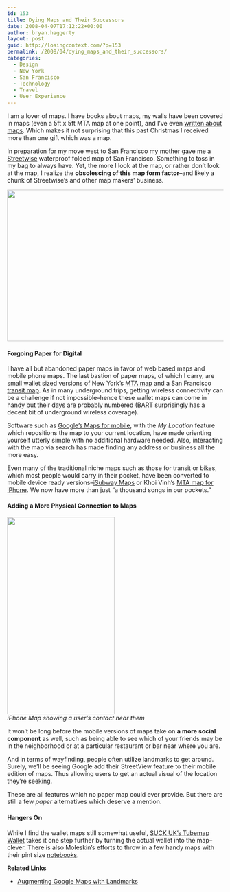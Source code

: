 ```yaml
---
id: 153
title: Dying Maps and Their Successors
date: 2008-04-07T17:12:22+00:00
author: bryan.haggerty
layout: post
guid: http://losingcontext.com/?p=153
permalink: /2008/04/dying_maps_and_their_successors/
categories:
  - Design
  - New York
  - San Francisco
  - Technology
  - Travel
  - User Experience
---
```

I am a lover of maps. I have books about maps, my walls have been covered in maps (even a 5ft x 5ft MTA map at one point), and I&#8217;ve even [written about maps](http://bryanhaggerty.com/blog/2007/11/reducing_the_new_york_city_subway_map.php). Which makes it not surprising that this past Christmas I received more than one gift which was a map.

In preparation for my move west to San Francisco my mother gave me a [Streetwise](http://www.streetwisemaps.com) waterproof folded map of San Francisco. Something to toss in my bag to always have. Yet, the more I look at the map, or rather don&#8217;t look at the map, I realize the **obsolescing of this map form factor**&#8211;and likely a chunk of Streetwise&#8217;s and other map makers&#8217; business.

<img src="http://bryanhaggerty.com/blog/wp-content/uploads/2008/04/streetwise-sf-map.jpg" alt="" title="Streetwise\&#039;s SF Map" width="530" height="353" class="image-centered" />

#### Forgoing Paper for Digital

I have all but abandoned paper maps in favor of web based maps and mobile phone maps. The last bastion of paper maps, of which I carry, are small wallet sized versions of New York&#8217;s [MTA map](http://www.antonmiles.com/newyorktransit.html) and a San Francisco [transit map](http://pocketbaymaps.com). As in many underground trips, getting wireless connectivity can be a challenge if not impossible&#8211;hence these wallet maps can come in handy but their days are probably numbered (BART surprisingly has a decent bit of underground wireless coverage).

Software such as [Google&#8217;s Maps for mobile](http://www.google.com/mobile/gmm/index.html), with the _My Location_ feature which repositions the map to your current location, have made orienting yourself utterly simple with no additional hardware needed. Also, interacting with the map via search has made finding any address or business all the more easy.

Even many of the traditional niche maps such as those for transit or bikes, which most people would carry in their pocket, have been converted to mobile device ready versions&#8211;[iSubway Maps](http://www.isubwaymaps.com/) or Khoi Vinh&#8217;s [MTA map for iPhone](http://www.subtraction.com/archives/2007/0827_a_subway_sys.php). We now have more than just &#8220;a thousand songs in our pockets.&#8221;

#### Adding a More Physical Connection to Maps

<p class="figure-right">
  <img src="http://bryanhaggerty.com/blog/wp-content/uploads/2008/04/iphone-contacts-map.jpg" alt="" title="Contacts on iPhone Map" width="250" height="460" /><br /><em>iPhone Map showing a user&#8217;s contact near them</em>
</p>

It won&#8217;t be long before the mobile versions of maps take on **a more social component** as well, such as being able to see which of your friends may be in the neighborhood or at a particular restaurant or bar near where you are.

And in terms of wayfinding, people often utilize landmarks to get around. Surely, we&#8217;ll be seeing Google add their StreetView feature to their mobile edition of maps. Thus allowing users to get an actual visual of the location they&#8217;re seeking.

These are all features which no paper map could ever provide. But there are still a few _paper_ alternatives which deserve a mention.

#### Hangers On

While I find the wallet maps still somewhat useful, [SUCK UK&#8217;s Tubemap Wallet](http://www.suck.uk.com/product.php?rangeID=53&catID=7) takes it one step further by turning the actual wallet into the map&#8211;clever. There is also Moleskin&#8217;s efforts to throw in a few handy maps with their pint size [notebooks](http://www.moleskineus.com/moleskine-city-books.html).

<div class="related-links">
  <p>
    <strong>Related Links</strong>
  </p>
  
  <ul>
    <li>
      <a href="http://bryanhaggerty.com/blog/2005/03/augmenting_goog.php">Augmenting Google Maps with Landmarks</a>
    </li>
  </ul>
</div>